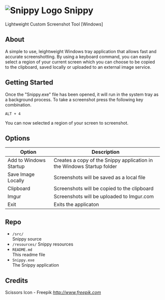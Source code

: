 # ![Snippy Logo](https://i.imgur.com/ogslEmX.png) Snippy

Lightweight Custom Screenshot Tool [Windows]

## About

A simple to use, leightweight Windows tray application that allows fast and accurate screenshotting. By using a keyboard command, you can easily select a region of your current screen which you can choose to be copied to the clipboard, saved locally or uploaded to an external image service.


## Getting Started

Once the "Snippy.exe" file has been opened, it will run in the system tray as a background process. To take a screenshot press the following key combination.

```
ALT + 4
```

You can now selected a region of your screen to screenshot.

## Options


| Option		 | Description								  |
| ---------------------- | ---------------------------------------------------------------------- |
| Add to Windows Startup | Creates a copy of the Snippy application in the Windows Startup folder |
| Save Image Locally     | Screenshots will be saved as a local file                              |
| Clipboard              | Screenshots will be copied to the clipboard                            |
| Imgur                  | Screenshots will be uploaded to Imgur.com                              |
| Exit                   | Exits the applicaton                                                   |

## Repo

- `/src/`	
	Snippy source
- `/resources/`	
	Snippy resources
- `README.md`	
	This readme file
- `Snippy.exe`	
	The Snippy application

## Credits

Scissors Icon - Freepik _http://www.freepik.com_